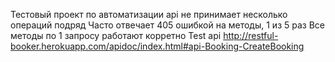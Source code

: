 Тестовый проект по автоматизации
api не принимает несколько операций подряд
Часто отвечает 405 ошибкой на методы, 1 из 5 раз
Все методы по 1 запросу работают корретно
Test api http://restful-booker.herokuapp.com/apidoc/index.html#api-Booking-CreateBooking